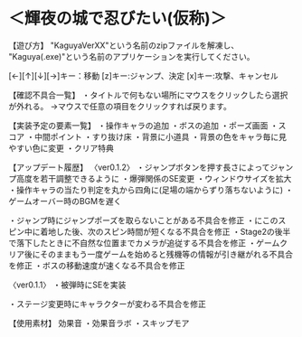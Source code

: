 # ＜輝夜の城で忍びたい(仮称)＞
【遊び方】
"KaguyaVerXX"という名前のzipファイルを解凍し、
"Kaguya(.exe)"という名前のアプリケーションを実行してください。


[←][↑][↓][→]キー：移動
[z]キー:ジャンプ、決定
[x]キー:攻撃、キャンセル



【確認不具合一覧】
・タイトルで何もない場所にマウスをクリックしたら選択が外れる。
→マウスで任意の項目をクリックすれば戻ります。



【実装予定の要素一覧】
・操作キャラの追加
・ボスの追加
・ポーズ画面
・スコア
・中間ポイント
・すり抜け床
・背景に小道具
・背景の色をキャラ毎に見やすい色に変更
・クリア特典



【アップデート履歴】
〈ver0.1.2〉
・ジャンプボタンを押す長さによってジャンプ高度を若干調整できるように
・爆弾関係のSE変更
・ウィンドウサイズを拡大
・操作キャラの当たり判定を丸から四角に(足場の端からずり落ちないように)
・ゲームオーバー時のBGMを遅く

・ジャンプ時にジャンプポーズを取らないことがある不具合を修正
・にこのスピン中に着地した後、次のスピン時間が短くなる不具合を修正
・Stage2の後半で落下したときに不自然な位置までカメラが追従する不具合を修正
・ゲームクリア後にそのままもう一度ゲームを始めると残機等の情報が引き継がれる不具合を修正
・ボスの移動速度が速くなる不具合を修正

〈ver0.1.1〉
・被弾時にSEを実装

・ステージ変更時にキャラクターが変わる不具合を修正

【使用素材】
効果音
・効果音ラボ
・スキップモア
